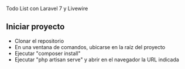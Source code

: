 <p>Todo List con Laravel 7 y Livewire

## Iniciar proyecto
- Clonar el repositorio
- En una ventana de comandos, ubicarse en la raíz del proyecto
- Ejecutar "composer install"
- Ejecutar "php artisan serve" y abrir en el navegador la URL indicada